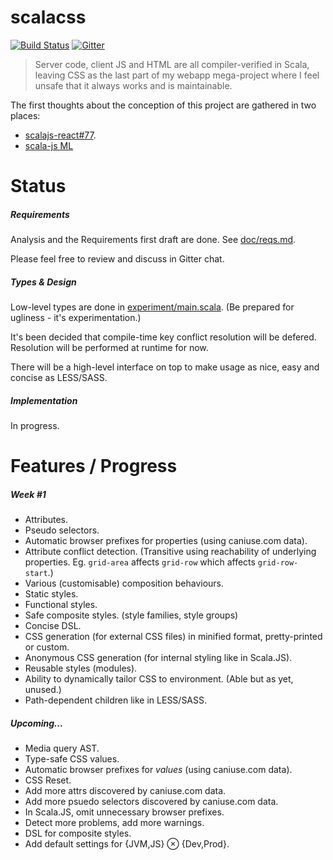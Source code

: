 # scalacss

[![Build Status](https://travis-ci.org/japgolly/scalacss.svg?branch=master)](https://travis-ci.org/japgolly/scalacss)
[![Gitter](https://badges.gitter.im/Join%20Chat.svg)](https://gitter.im/japgolly/scalacss?utm_source=badge&utm_medium=badge&utm_campaign=pr-badge&utm_content=badge)

> Server code, client JS and HTML are all compiler-verified in Scala, leaving CSS as the last part of my webapp mega-project where I feel unsafe that it always works and is maintainable.

The first thoughts about the conception of this project are gathered in two places:
* [scalajs-react#77](https://github.com/japgolly/scalajs-react/issues/77).
* [scala-js ML](https://groups.google.com/forum/#!folder/Scala/scala-js/IzCn1xfoFWs)


# Status

##### Requirements

Analysis and the Requirements first draft are done.
See [doc/reqs.md](https://github.com/japgolly/scalacss/blob/master/doc/reqs.md).

Please feel free to review and discuss in Gitter chat.

##### Types & Design

Low-level types are done in [experiment/main.scala](https://github.com/japgolly/scalacss/blob/master/experiment/main.scala).
(Be prepared for ugliness - it's experimentation.)

It's been decided that compile-time key conflict resolution will be defered. Resolution will be performed at runtime for now.

There will be a high-level interface on top to make usage as nice, easy and concise as LESS/SASS.

##### Implementation

In progress.

# Features / Progress

##### Week #1

* Attributes.
* Pseudo selectors.
* Automatic browser prefixes for properties (using caniuse.com data).
* Attribute conflict detection. (Transitive using reachability of underlying properties. Eg. `grid-area` affects `grid-row` which affects `grid-row-start`.)
* Various (customisable) composition behaviours.
* Static styles.
* Functional styles.
* Safe composite styles. (style families, style groups)
* Concise DSL.
* CSS generation (for external CSS files) in minified format, pretty-printed or custom.
* Anonymous CSS generation (for internal styling like in Scala.JS).
* Reusable styles (modules).
* Ability to dynamically tailor CSS to environment. (Able but as yet, unused.)
* Path-dependent children like in LESS/SASS.

##### Upcoming...

* Media query AST.
* Type-safe CSS values.
* Automatic browser prefixes for _values_ (using caniuse.com data).
* CSS Reset.
* Add more attrs discovered by caniuse.com data.
* Add more psuedo selectors discovered by caniuse.com data.
* In Scala.JS, omit unnecessary browser prefixes.
* Detect more problems, add more warnings.
* DSL for composite styles.
* Add default settings for {JVM,JS} ⊗ {Dev,Prod}.
